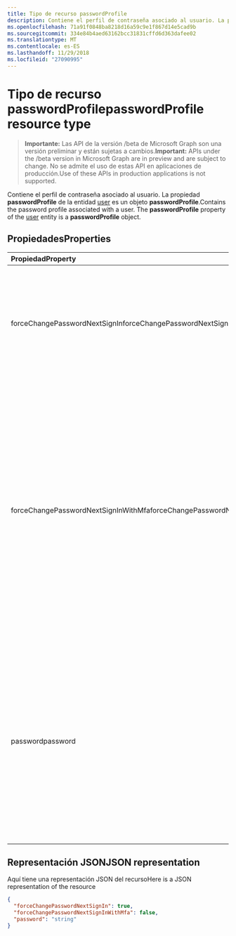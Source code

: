 ```yaml
---
title: Tipo de recurso passwordProfile
description: Contiene el perfil de contraseña asociado al usuario. La propiedad **passwordProfile** de la entidad user es un objeto **passwordProfile**.
ms.openlocfilehash: 71a91f0848ba8218d16a59c9e1f867d14e5cad9b
ms.sourcegitcommit: 334e84b4aed63162bcc31831cffd6d363dafee02
ms.translationtype: MT
ms.contentlocale: es-ES
ms.lasthandoff: 11/29/2018
ms.locfileid: "27090995"
---
```

# <a name="passwordprofile-resource-type"></a><span data-ttu-id="d34f0-104">Tipo de recurso passwordProfile</span><span class="sxs-lookup"><span data-stu-id="d34f0-104">passwordProfile resource type</span></span>

> <span data-ttu-id="d34f0-105">**Importante:** Las API de la versión /beta de Microsoft Graph son una versión preliminar y están sujetas a cambios.</span><span class="sxs-lookup"><span data-stu-id="d34f0-105">**Important:** APIs under the /beta version in Microsoft Graph are in preview and are subject to change.</span></span> <span data-ttu-id="d34f0-106">No se admite el uso de estas API en aplicaciones de producción.</span><span class="sxs-lookup"><span data-stu-id="d34f0-106">Use of these APIs in production applications is not supported.</span></span>

<span data-ttu-id="d34f0-p103">Contiene el perfil de contraseña asociado al usuario. La propiedad **passwordProfile** de la entidad [user](user.md) es un objeto **passwordProfile**.</span><span class="sxs-lookup"><span data-stu-id="d34f0-p103">Contains the password profile associated with a user. The **passwordProfile** property of the [user](user.md) entity is a **passwordProfile** object.</span></span>


## <a name="properties"></a><span data-ttu-id="d34f0-109">Propiedades</span><span class="sxs-lookup"><span data-stu-id="d34f0-109">Properties</span></span>
| <span data-ttu-id="d34f0-110">Propiedad</span><span class="sxs-lookup"><span data-stu-id="d34f0-110">Property</span></span>     | <span data-ttu-id="d34f0-111">Tipo</span><span class="sxs-lookup"><span data-stu-id="d34f0-111">Type</span></span>   |<span data-ttu-id="d34f0-112">Descripción</span><span class="sxs-lookup"><span data-stu-id="d34f0-112">Description</span></span>|
|:---------------|:--------|:----------|
|<span data-ttu-id="d34f0-113">forceChangePasswordNextSignIn</span><span class="sxs-lookup"><span data-stu-id="d34f0-113">forceChangePasswordNextSignIn</span></span>|<span data-ttu-id="d34f0-114">Boolean</span><span class="sxs-lookup"><span data-stu-id="d34f0-114">Boolean</span></span>| <span data-ttu-id="d34f0-115">Si **true**, en el siguiente inicio de sesión, el usuario debe cambiar su contraseña.</span><span class="sxs-lookup"><span data-stu-id="d34f0-115">If **true**, at next sign-in, the user must change their password.</span></span> <span data-ttu-id="d34f0-116">Después de un cambio de contraseña, esta propiedad se restablecerá automáticamente a \***es false**.</span><span class="sxs-lookup"><span data-stu-id="d34f0-116">After a password change, this property will be automatically reset to \***false**.</span></span> <span data-ttu-id="d34f0-117">Si no se establece, el valor predeterminado es **false**.</span><span class="sxs-lookup"><span data-stu-id="d34f0-117">If not set, default is **false**.</span></span> |
|<span data-ttu-id="d34f0-118">forceChangePasswordNextSignInWithMfa</span><span class="sxs-lookup"><span data-stu-id="d34f0-118">forceChangePasswordNextSignInWithMfa</span></span>|<span data-ttu-id="d34f0-119">Booleano</span><span class="sxs-lookup"><span data-stu-id="d34f0-119">Boolean</span></span>| <span data-ttu-id="d34f0-120">Si **true**, en el siguiente inicio de sesión, el usuario debe llevar a cabo una autenticación multifactor (MFA) antes de que se ve obligado a cambiar su contraseña.</span><span class="sxs-lookup"><span data-stu-id="d34f0-120">If **true**, at next sign-in, the user must perform a multi-factor authentication (MFA) before being forced to change their password.</span></span> <span data-ttu-id="d34f0-121">El comportamiento es idéntico a **forceChangePasswordNextSignIn** , excepto en que el usuario es necesario para llevar a cabo en primer lugar una autenticación multifactor antes de cambiar la contraseña.</span><span class="sxs-lookup"><span data-stu-id="d34f0-121">The behavior is identical to **forceChangePasswordNextSignIn** except that the user is required to first perform a multi-factor authentication before password change.</span></span> <span data-ttu-id="d34f0-122">Después de un cambio de contraseña, esta propiedad se restablecerá automáticamente en **false**.</span><span class="sxs-lookup"><span data-stu-id="d34f0-122">After a password change, this property will be automatically reset to **false**.</span></span> <span data-ttu-id="d34f0-123">Si no se establece, el valor predeterminado es **false**.</span><span class="sxs-lookup"><span data-stu-id="d34f0-123">If not set, default is **false**.</span></span> |
|<span data-ttu-id="d34f0-124">password</span><span class="sxs-lookup"><span data-stu-id="d34f0-124">password</span></span>|<span data-ttu-id="d34f0-125">String</span><span class="sxs-lookup"><span data-stu-id="d34f0-125">String</span></span>|<span data-ttu-id="d34f0-p106">Contraseña del usuario. Esta propiedad es necesaria cuando se crea un usuario. Se puede actualizar, pero el usuario deberá cambiar la contraseña en el próximo inicio de sesión. La contraseña debe cumplir los requisitos mínimos especificados por la propiedad **passwordPolicies** del usuario. De manera predeterminada, se requiere una contraseña segura.</span><span class="sxs-lookup"><span data-stu-id="d34f0-p106">The password for the user. This property is required when a user is created. It can be updated, but the user will be required to change the password on the next login. The password must satisfy minimum requirements as specified by the user’s **passwordPolicies** property. By default, a strong password is required.</span></span>|

## <a name="json-representation"></a><span data-ttu-id="d34f0-131">Representación JSON</span><span class="sxs-lookup"><span data-stu-id="d34f0-131">JSON representation</span></span>

<span data-ttu-id="d34f0-132">Aquí tiene una representación JSON del recurso</span><span class="sxs-lookup"><span data-stu-id="d34f0-132">Here is a JSON representation of the resource</span></span>

<!-- {
  "blockType": "resource",
  "optionalProperties": [

  ],
  "@odata.type": "microsoft.graph.passwordprofile"
}-->

```json
{
  "forceChangePasswordNextSignIn": true,
  "forceChangePasswordNextSignInWithMfa": false,
  "password": "string"
}

```

<!-- uuid: 8fcb5dbc-d5aa-4681-8e31-b001d5168d79
2015-10-25 14:57:30 UTC -->
<!-- {
  "type": "#page.annotation",
  "description": "passwordProfile resource",
  "keywords": "",
  "section": "documentation",
  "tocPath": ""
}-->